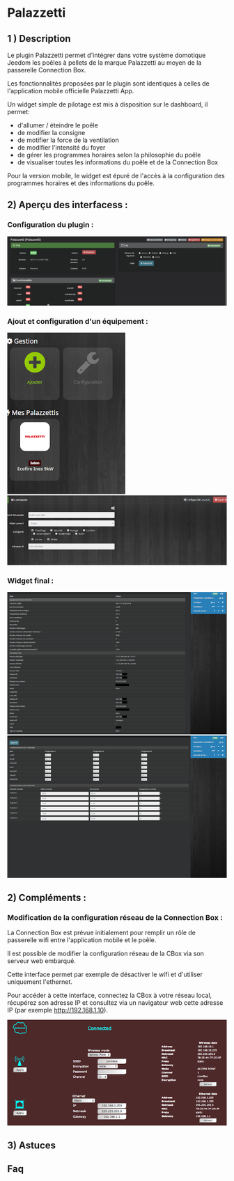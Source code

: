 # Palazzetti

## 1 ) Description

Le plugin Palazzetti permet d'intégrer dans votre système domotique Jeedom les poêles à pellets de la marque Palazzetti au moyen de la passerelle Connection Box. 

Les fonctionnalités proposées par le plugin sont identiques à celles de l'application mobile officielle Palazzetti App. 

Un widget simple de pilotage est mis à disposition sur le dashboard, il permet: 

- d'allumer / éteindre le poêle 
- de modifier la consigne 
- de motifier la force de la ventilation 
- de modifier l'intensité du foyer 
- de gérer les programmes horaires selon la philosophie du poêle 
- de visualiser toutes les informations du poêle et de la Connection Box 


Pour la version mobile, le widget est épuré de l'accès à la configuration des programmes horaires et des informations du poêle.
<br>

## 2) Aperçu des interfacess : 

### Configuration du plugin :

![Configuration du plugin](../images/ConfigModule.png)

### Ajout et configuration d'un équipement :

![Configuration de l'équipement 1](../images/configequip_1.png)
![Configuration de l'équipement 2](../images/configequip_2.png)

### Widget final : 

![Presentation Widget 1](../images/widget_1.png)
![Presentation Widget 2](../images/widget_2.png)

## 2) Compléments : 

### Modification de la configuration réseau de la Connection Box : 

La Connection Box est prévue initialement pour remplir un rôle de passerelle wifi entre l'application mobile et le poêle. 

Il est possible de modifier la configuration réseau de la CBox via son serveur web embarqué. 

Cette interface permet par exemple de désactiver le wifi et d'utiliser uniquement l'ethernet. 

Pour accéder à cette interface, connectez la CBox à votre réseau local, récupérez son adresse IP et consultez via un navigateur web cette adresse IP (par exemple http://192.168.1.10). 

![Interface Con Boxe](../images/ModifConBox.png)

## 3) Astuces

## Faq
